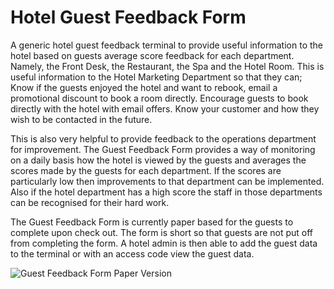 # Hotel Guest Feedback Form

A generic hotel guest feedback terminal to provide useful information to the hotel based on guests average score feedback for each department. Namely, the Front Desk, the Restaurant, the Spa and the Hotel Room.
This is useful information to the Hotel Marketing Department so that they can;
Know if the guests enjoyed the hotel and want to rebook, email a promotional discount to book a room directly.
Encourage guests to book directly with the hotel with email offers.
Know your customer and how they wish to be contacted in the future.

This is also very helpful to provide feedback to the operations department for improvement.
The Guest Feedback Form provides a way of monitoring on a daily basis how the hotel is viewed by the guests and averages the scores made by the guests for each department.
If the scores are particularly low then improvements to that department can be implemented.
Also if the hotel department has a high score the staff in those departments can be recognised for their hard work.

The Guest Feedback Form is currently paper based for the guests to complete upon check out. The form is short so that guests are not put off from completing the form. A hotel admin is then able to add the guest data to the terminal or with an access code view the guest data.

![Guest Feedback Form Paper Version](assets/images/landscape.jpg "Image of Guest Feedback Form")
